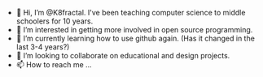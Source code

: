 - 👋 Hi, I’m @K8fractal. I've been teaching computer science to middle schoolers for 10 years.
- 👀 I’m interested in getting more involved in open source programming.
- 🌱 I’m currently learning how to use github again. (Has it changed in the last 3-4 years?)
- 💞️ I’m looking to collaborate on educational and design projects.
- 📫 How to reach me ...

<!---
K8fractal/K8fractal is a ✨ special ✨ repository because its `README.md` (this file) appears on your GitHub profile.
You can click the Preview link to take a look at your changes.
--->
